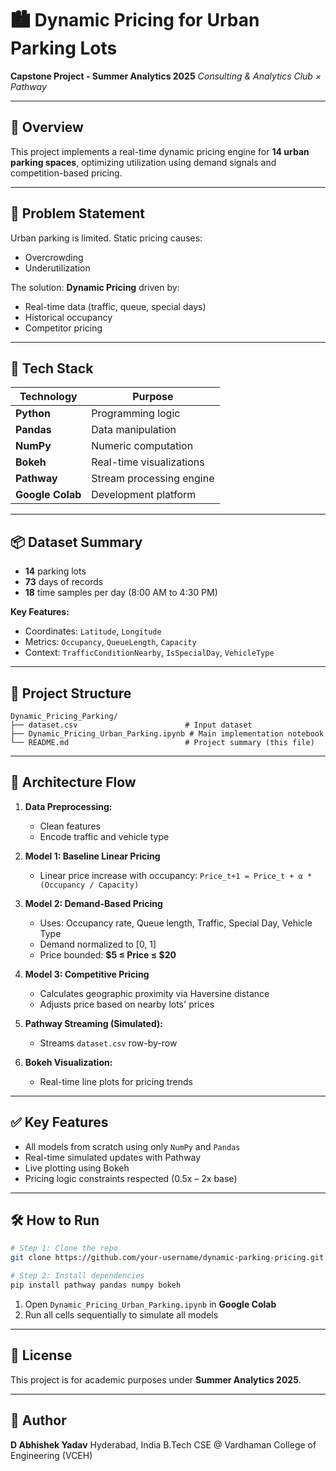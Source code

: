 # 🏙️ Dynamic Pricing for Urban Parking Lots

**Capstone Project - Summer Analytics 2025**
*Consulting & Analytics Club × Pathway*

---

## 🚀 Overview

This project implements a real-time dynamic pricing engine for **14 urban parking spaces**, optimizing utilization using demand signals and competition-based pricing.

---

## 🎯 Problem Statement

Urban parking is limited. Static pricing causes:

* Overcrowding
* Underutilization

The solution: **Dynamic Pricing** driven by:

* Real-time data (traffic, queue, special days)
* Historical occupancy
* Competitor pricing

---

## 🧰 Tech Stack

| Technology       | Purpose                  |
| ---------------- | ------------------------ |
| **Python**       | Programming logic        |
| **Pandas**       | Data manipulation        |
| **NumPy**        | Numeric computation      |
| **Bokeh**        | Real-time visualizations |
| **Pathway**      | Stream processing engine |
| **Google Colab** | Development platform     |

---

## 📦 Dataset Summary

* **14** parking lots
* **73** days of records
* **18** time samples per day (8:00 AM to 4:30 PM)

**Key Features:**

* Coordinates: `Latitude`, `Longitude`
* Metrics: `Occupancy`, `QueueLength`, `Capacity`
* Context: `TrafficConditionNearby`, `IsSpecialDay`, `VehicleType`

---

## 📂 Project Structure

```text
Dynamic_Pricing_Parking/
├── dataset.csv                        # Input dataset
├── Dynamic_Pricing_Urban_Parking.ipynb # Main implementation notebook
└── README.md                          # Project summary (this file)
```

---

## 🔄 Architecture Flow

1. **Data Preprocessing:**

   * Clean features
   * Encode traffic and vehicle type
2. **Model 1: Baseline Linear Pricing**

   * Linear price increase with occupancy:
     `Price_t+1 = Price_t + α * (Occupancy / Capacity)`
3. **Model 2: Demand-Based Pricing**

   * Uses: Occupancy rate, Queue length, Traffic, Special Day, Vehicle Type
   * Demand normalized to \[0, 1]
   * Price bounded: **\$5 ≤ Price ≤ \$20**
4. **Model 3: Competitive Pricing**

   * Calculates geographic proximity via Haversine distance
   * Adjusts price based on nearby lots' prices
5. **Pathway Streaming (Simulated):**

   * Streams `dataset.csv` row-by-row
6. **Bokeh Visualization:**

   * Real-time line plots for pricing trends

---

## ✅ Key Features

* All models from scratch using only `NumPy` and `Pandas`
* Real-time simulated updates with Pathway
* Live plotting using Bokeh
* Pricing logic constraints respected (0.5x – 2x base)

---

## 🛠️ How to Run

```bash
# Step 1: Clone the repo
git clone https://github.com/your-username/dynamic-parking-pricing.git

# Step 2: Install dependencies
pip install pathway pandas numpy bokeh
```

1. Open `Dynamic_Pricing_Urban_Parking.ipynb` in **Google Colab**
2. Run all cells sequentially to simulate all models

---

## 📝 License

This project is for academic purposes under **Summer Analytics 2025**.

---

## 👤 Author

**D Abhishek Yadav**
Hyderabad, India
B.Tech CSE @ Vardhaman College of Engineering (VCEH)
